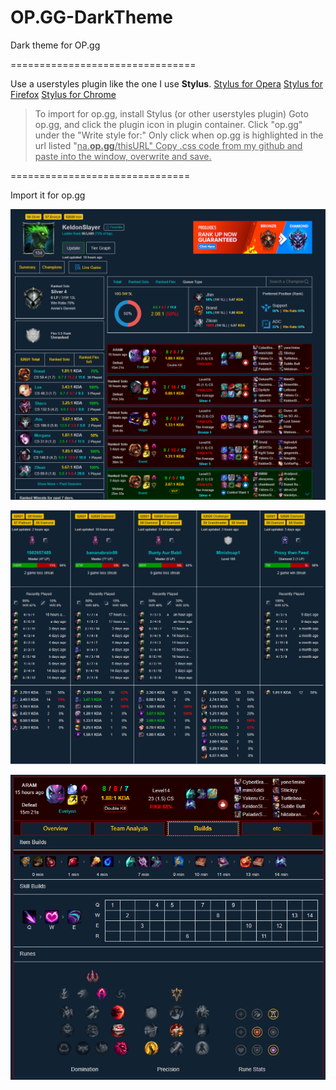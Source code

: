 # OP.GG-DarkTheme
Dark theme for OP.gg

================================

Use a userstyles plugin like the one I use **Stylus**.
[Stylus for Opera](https://addons.opera.com/en/extensions/details/stylus/)
[Stylus for Firefox](https://addons.mozilla.org/en-US/firefox/addon/styl-us/)
[Stylus for Chrome](https://chrome.google.com/webstore/detail/stylus/clngdbkpkpeebahjckkjfobafhncgmne?hl=en)


> To import for op.gg, install Stylus (or other userstyles plugin)
> Goto op.gg, and click the plugin icon in plugin container.
> Click "op.gg" under the "Write style for:"
> Only click when op.gg is highlighted in the url listed "<ins>na.**op.gg**/thisURL<ins>"
> Copy .css code from my github and paste into the window, overwrite and save.


===============================

Import it for op.gg

![Image of Preview 1](https://raw.githubusercontent.com/DrZed/OP.GG-DarkTheme/main/previews/19N47Z1NaM.png)

![Image of Preview 2](https://raw.githubusercontent.com/DrZed/OP.GG-DarkTheme/main/previews/opera_ZJv9ziYTVy.png)

![Image of Preview 3](https://raw.githubusercontent.com/DrZed/OP.GG-DarkTheme/main/previews/opera_aDy5ig00xB.png)

